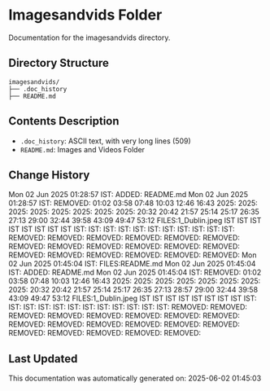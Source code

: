<!-- filepath: /home/michaelnewham/Projects/create_python_project/imagesandvids/aboutthisfolder.md -->
# Imagesandvids Folder

Documentation for the imagesandvids directory.

## Directory Structure

```
imagesandvids/
├── .doc_history
├── README.md
```

## Contents Description

- `.doc_history`: ASCII text, with very long lines (509)
- `README.md`: Images and Videos Folder

## Change History

Mon 02 Jun 2025 01:28:57 IST: ADDED: README.md 
Mon 02 Jun 2025 01:28:57 IST: REMOVED:                   01:02 03:58 07:48 10:03 12:46 16:43 2025: 2025: 2025: 2025: 2025: 2025: 2025: 2025: 20:32 20:42 21:57 25:14 25:17 26:35 27:13 29:00 32:44 39:58 43:09 49:47 53:12 FILES:1_Dublin.jpeg IST IST IST IST IST IST IST IST IST: IST: IST: IST: IST: IST: IST: IST: IST: IST: IST: REMOVED: REMOVED: REMOVED: REMOVED: REMOVED: REMOVED: REMOVED: REMOVED: REMOVED: REMOVED: REMOVED: REMOVED: REMOVED: REMOVED: REMOVED: REMOVED: REMOVED: REMOVED: 
Mon 02 Jun 2025 01:45:04 IST: FILES:README.md
Mon 02 Jun 2025 01:45:04 IST: ADDED: README.md 
Mon 02 Jun 2025 01:45:04 IST: REMOVED:                    01:02 03:58 07:48 10:03 12:46 16:43 2025: 2025: 2025: 2025: 2025: 2025: 2025: 2025: 20:32 20:42 21:57 25:14 25:17 26:35 27:13 28:57 29:00 32:44 39:58 43:09 49:47 53:12 FILES:1_Dublin.jpeg IST IST IST IST IST IST IST IST IST: IST: IST: IST: IST: IST: IST: IST: IST: IST: IST: IST: REMOVED: REMOVED: REMOVED: REMOVED: REMOVED: REMOVED: REMOVED: REMOVED: REMOVED: REMOVED: REMOVED: REMOVED: REMOVED: REMOVED: REMOVED: REMOVED: REMOVED: REMOVED: REMOVED: 

## Last Updated

This documentation was automatically generated on: 2025-06-02 01:45:03
